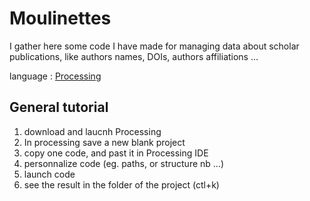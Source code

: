 # Moulinettes
I gather here some code I have made for managing data about scholar publications, like authors names, DOIs, authors affiliations ...

language : [Processing](https://processing.org/) 

## General tutorial
1. download and laucnh Processing
2. In processing save a new blank project
3. copy one code, and past it in Processing IDE
4. personnalize code (eg. paths, or structure nb ...)
5. launch code
6. see the result in the folder of the project (ctl+k)



